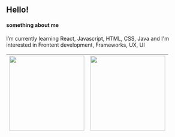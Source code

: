 <h2>Hello!</h2>
<h4>something about me</h4>
 <p>I’m currently learning React, Javascript, HTML, CSS, Java and I'm interested in Frontent development, Frameworks, UX, UI </p>
 
 | <img style="height:200px" src="https://github-readme-stats.vercel.app/api?username=KGHerrera&show_icons=true&theme=radical"> | <img style="height:200px" src="https://github-readme-stats.vercel.app/api/top-langs/?username=KGHerrera&show_icons=true&theme=radical&layout=compact"> |
| ------------- | ------------- |

